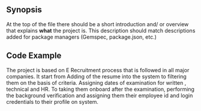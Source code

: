 ## Synopsis

At the top of the file there should be a short introduction and/ or overview that explains **what** the project is. This description should match descriptions added for package managers (Gemspec, package.json, etc.)

## Code Example

The project is based on E Recruitment process that is followed in all major companies. 
It start from Adding of the resume into the system to filtering them on the basis of criteria. Assigning dates of examination for written , technical and HR.
To taking them onboard after the examination, performing the background verification and assigning them their employee id and login credentials to their profile on system.

